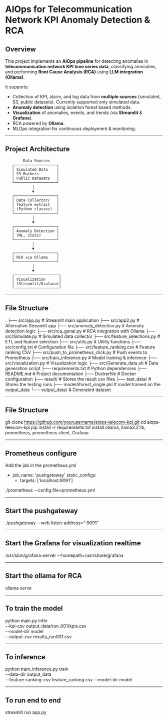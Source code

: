 # AIOps for Telecommunication Network KPI Anomaly Detection & RCA

## Overview
This project implements an **AIOps pipeline** for detecting anomalies in **telecommunication network KPI time series data**, classifying anomalies, and performing **Root Cause Analysis (RCA)** using **LLM integration (Ollama)**.

It supports:
- Collection of KPI, alarm, and log data from **multiple sources** (simulated, S3, public datasets).  Currently supported only simulated data.
- **Anomaly detection** using isolation forest based methods.
- **Visualization** of anomalies, events, and trends (via **Streamlit** & **Grafana**).
- RCA powered by **Ollama**.
- MLOps integration for continuous deployment & monitoring.

---

## Project Architecture
```plaintext
        Data Sources
   ┌───────────────────┐
   │ Simulated Data    │
   │ S3 Buckets        │
   │ Public Datasets   │
   └───────────────────┘
            │
            ▼
   ┌───────────────────┐
   │ Data Collector/   │
   │ feature extract   │
   │ (Python classes)  │
   └───────────────────┘
            │
            ▼
   ┌───────────────────┐
   │ Anomaly Detection │
   │ (ML, stats)       │
   └───────────────────┘
            │
            ▼
   ┌───────────────────┐
   │ RCA via Ollama    │
   └───────────────────┘
            │
            ▼
   ┌────────────────────┐
   │ Visualization      │
   │ (Streamlit/Grafana)│
   └────────────────────┘
```
---

## File Structure

.
├── src/app.py                       # Streamlit main application
├── src/app2.py                      # Alternative Streamlit app
├── src/anomaly_detection.py         # Anomaly detection logic
├── src/rca_genai.py                 # RCA integration with Ollama
├── src/Simulate.py                  # Simulated data collector
├── src/feature_selections.py        # ETL and feature selection
├── src/utils.py                     # Utility functions
├── src/config.txt                   # Configuration file
├── src/feature_ranking.csv          # Feature ranking CSV
├── src/push_to_prometheus_click.py  # Push events to Prometheus
├── src/train_inference.py           # Model training & inference
├── src/visualization.py             # Visualization logic
├── src/Generate_data.sh             # Data generation script
├── requirements.txt                 # Python dependencies
├── README.md                        # Project documentation
├── Dockerfile                       # Docker configuration
├── result/                          # Stores the result csv files
├── test_data/                       # Stores the testing runs
├── model/iforest_single.pkl         # model trained on the output_data
└── output_data/                     # Generated dataset



---

## File Structure

git clone https://github.com/yourusername/aiops-telecom-kpi.git
cd aiops-telecom-kpi
pip install -r requirements.txt
install ollama, llama3.2:1b, prometheus, prometheus client, Grafana 

---

## Prometheus configure

Add the job in the prometheus.yml
  - job_name: 'pushgateway'
    static_configs:
      - targets: ['localhost:9091']

./prometheus --config.file=prometheus.yml

---
## Start the pushgateway

./pushgateway --web.listen-address=":9091"

---
## Start the Grafana for visualization realtime

/usr/sbin/grafana-server --homepath=/usr/share/grafana


---
## Start the ollama for RCA

ollama serve

---

## To train the model

python main.py infer \
    --kpi-csv output_data/run_001/kpis.csv \
    --model-dir model \
    --output-csv results_run001.csv

---

## To inference

python  train_inference.py train \
	--data-dir output_data \
	--feature-ranking-csv feature_ranking.csv 
	--model-dir model

---

## To run end to end

streamlit run app.py


